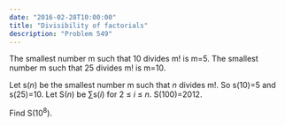 ```yaml
---
date: "2016-02-28T10:00:00"
title: "Divisibility of factorials"
description: "Problem 549"
---
```


<p>
The smallest number m such that 10 divides m! is m=5.
The smallest number m such that 25 divides m! is m=10.</p>
<p>
Let s(<var>n</var>) be the smallest number m such that <var>n</var> divides m!.
So s(10)=5 and s(25)=10.
Let S(<var>n</var>) be ∑s(<var>i</var>) for 2 ≤ <var>i</var> ≤ <var>n</var>.
S(100)=2012.
</p>
<p>
Find S(10<sup>8</sup>).
</p>

